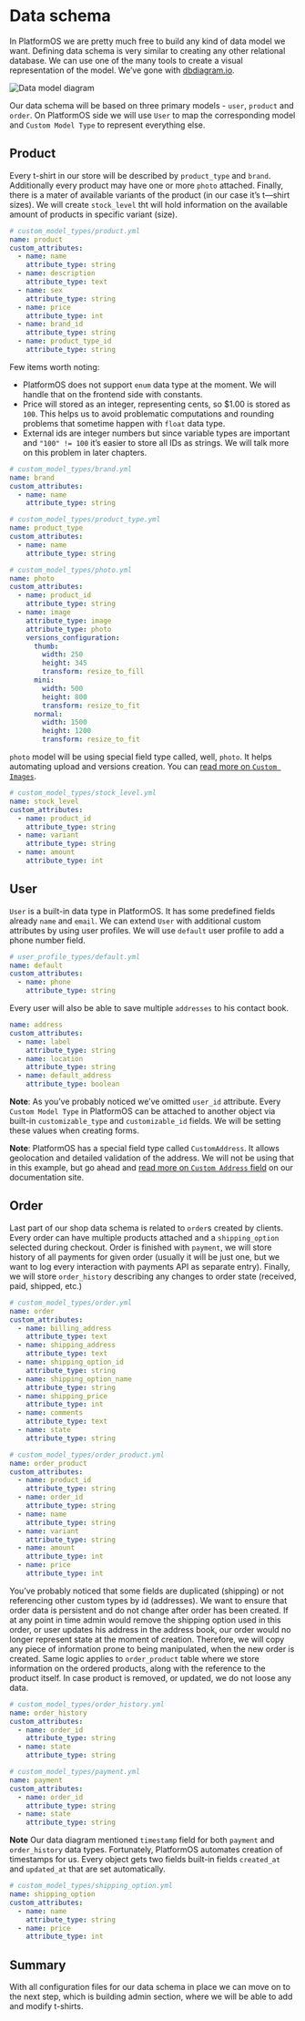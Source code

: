 # Data schema

In PlatformOS we are pretty much free to build any kind of data model we want. Defining data schema is very similar to creating any other relational database. We can use one of the many tools to create a visual representation of the model. We’ve gone with [dbdiagram.io](https://dbdiagram.io/).

![Data model diagram](./images/data-model.png)

Our data schema will be based on three primary models - `user`, `product` and `order`. On PlatformOS side we will use `User` to map the corresponding model and `Custom Model Type` to represent everything else.

## Product

Every t-shirt in our store will be described by `product_type` and `brand`. Additionally every product may have one or more `photo` attached. Finally, there is a mater of available variants of the product (in our case it’s t—shirt sizes). We will create `stock_level` tht will hold information on the available amount of products in specific variant (size).

```yaml
# custom_model_types/product.yml
name: product
custom_attributes:
  - name: name
    attribute_type: string
  - name: description
    attribute_type: text
  - name: sex
    attribute_type: string
  - name: price
    attribute_type: int
  - name: brand_id
    attribute_type: string
  - name: product_type_id
    attribute_type: string
```

Few items worth noting:

- PlatformOS does not support `enum` data type at the moment. We will handle that on the frontend side with constants.
- Price will stored as an integer, representing cents, so \$1.00 is stored as `100`. This helps us to avoid problematic computations and rounding problems that sometime happen with `float` data type.
- External ids are integer numbers but since variable types are important and `"100" != 100` it’s easier to store all IDs as strings. We will talk more on this problem in later chapters.

```yaml
# custom_model_types/brand.yml
name: brand
custom_attributes:
  - name: name
    attribute_type: string
```

```yaml
# custom_model_types/product_type.yml
name: product_type
custom_attributes:
  - name: name
    attribute_type: string
```

```yaml
# custom_model_types/photo.yml
name: photo
custom_attributes:
  - name: product_id
    attribute_type: string
  - name: image
    attribute_type: image
    attribute_type: photo
    versions_configuration:
      thumb:
        width: 250
        height: 345
        transform: resize_to_fill
      mini:
        width: 500
        height: 800
        transform: resize_to_fit
      normal:
        width: 1500
        height: 1200
        transform: resize_to_fit
```

`photo` model will be using special field type called, well, `photo`. It helps automating upload and versions creation. You can [read more on `Custom Images`](https://documentation.platform-os.com/reference/custom-attributes/custom-images).

```yaml
# custom_model_types/stock_level.yml
name: stock_level
custom_attributes:
  - name: product_id
    attribute_type: string
  - name: variant
    attribute_type: string
  - name: amount
    attribute_type: int
```

## User

`User` is a built-in data type in PlatformOS. It has some predefined fields already `name` and `email`. We can extend `User` with additional custom attributes by using user profiles. We will use `default` user profile to add a phone number field.

```yaml
# user_profile_types/default.yml
name: default
custom_attributes:
  - name: phone
    attribute_type: string
```

Every user will also be able to save multiple `addresses` to his contact book.

```yaml
name: address
custom_attributes:
  - name: label
    attribute_type: string
  - name: location
    attribute_type: string
  - name: default_address
    attribute_type: boolean
```

**Note**: As you’ve probably noticed we’ve omitted `user_id` attribute. Every `Custom Model Type` in PlatformOS can be attached to another object via built-in `customizable_type` and `customizable_id` fields. We will be setting these values when creating forms.

**Note**: PlatformOS has a special field type called `CustomAddress`. It allows geolocation and detailed validation of the address. We will not be using that in this example, but go ahead and [read more on `Custom Address` field](https://documentation.platform-os.com/reference/custom-attributes/custom-addresses) on our documentation site.

## Order

Last part of our shop data schema is related to `order`s created by clients. Every order can have multiple products attached and a `shipping_option` selected during checkout. Order is finished with `payment`, we will store history of all payments for given order (usually it will be just one, but we want to log every interaction with payments API as separate entry). Finally, we will store `order_history` describing any changes to order state (received, paid, shipped, etc.)

```yaml
# custom_model_types/order.yml
name: order
custom_attributes:
  - name: billing_address
    attribute_type: text
  - name: shipping_address
    attribute_type: text
  - name: shipping_option_id
    attribute_type: string
  - name: shipping_option_name
    attribute_type: string
  - name: shipping_price
    attribute_type: int
  - name: comments
    attribute_type: text
  - name: state
    attribute_type: string
```

```yaml
# custom_model_types/order_product.yml
name: order_product
custom_attributes:
  - name: product_id
    attribute_type: string
  - name: order_id
    attribute_type: string
  - name: name
    attribute_type: string
  - name: variant
    attribute_type: string
  - name: amount
    attribute_type: int
  - name: price
    attribute_type: int
```

You’ve probably noticed that some fields are duplicated (shipping) or not referencing other custom types by id (addresses). We want to ensure that order data is persistent and do not change after order has been created. If at any point in time admin would remove the shipping option used in this order, or user updates his address in the address book, our order would no longer represent state at the moment of creation. Therefore, we will copy any piece of information prone to being manipulated, when the new order is created. Same logic applies to `order_product` table where we store information on the ordered products, along with the reference to the product itself. In case product is removed, or updated, we do not loose any data.

```yaml
# custom_model_types/order_history.yml
name: order_history
custom_attributes:
  - name: order_id
    attribute_type: string
  - name: state
    attribute_type: string
```

```yaml
# custom_model_types/payment.yml
name: payment
custom_attributes:
  - name: order_id
    attribute_type: string
  - name: state
    attribute_type: string
```

**Note** Our data diagram mentioned `timestamp` field for both `payment` and `order_history` data types. Fortunately, PlatformOS automates creation of timestamps for us. Every object gets two fields built-in fields `created_at` and `updated_at` that are set automatically.

```yaml
# custom_model_types/shipping_option.yml
name: shipping_option
custom_attributes:
  - name: name
    attribute_type: string
  - name: price
    attribute_type: int
```

## Summary

With all configuration files for our data schema in place we can move on to the next step, which is building admin section, where we will be able to add and modify t-shirts.
